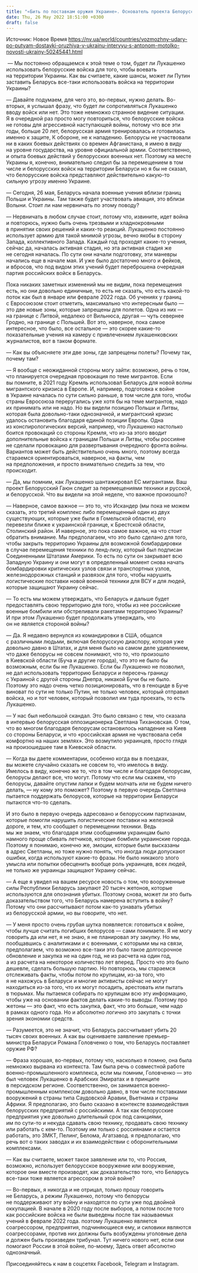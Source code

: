 ```yaml
---
title: "«Бить по поставкам оружия Украине». Основатель проекта Белорусский Гаюн о перемещении комплексов Искандер режимом Лукашенко — интервью"
date: Thu, 26 May 2022 18:51:00 +0300
draft: false
---
```

Источник: Новое Время https://nv.ua/world/countries/vozmozhny-udary-po-putyam-dostavki-oruzhiya-v-ukrainu-intervyu-s-antonom-motolko-novosti-ukrainy-50245441.html


 — Мы постоянно обращаемся к этой теме о том, будет ли Лукашенко использовать белорусские войска для того, чтобы воевать на территории Украины. Как вы считаете, какие шансы, может ли Путин заставить Беларусь все-таки использовать войска на территории Украины?

— Давайте подумаем, для чего это, во-первых, нужно делать. Во-вторых, я услышал фразу, что будет ли сопротивляться Лукашенко вводу войск или нет. Это тоже немножко странное видение ситуации. Я в очередной раз просто могу повториться, что белорусские войска не готовы для агрессивной наступающей войны, потому что все эти годы, больше 20 лет, белорусская армия тренировалась и готовилась именно к защите, К обороне, не к нападению. Белорусы не участвовали ни в каких боевых действиях со времен Афганистана, я имею в виду на уровне государства, на уровне официальной армии. Соответственно, и опыта боевых действий у белорусских военных нет. Поэтому на месте Украины я, конечно, внимательно следил бы за перемещением в том числе и белорусских войск на территории Беларуси но я бы не сказал, что белорусские войска представляют действительно какую-то сильную угрозу именно Украине.

— Сегодня, 26 мая, Беларусь начала военные учения вблизи границ Польши и Украины. Там также будет участвовать авиация, это вблизи Волыни. Стоит ли нам нервничать по этому поводу?

— Нервничать в любом случае стоит, потому что, извините, идет война и повторюсь, нужно быть очень трезвыми и хладнокровными в принятии своих решений и каких-то реакций. Лукашенко постоянно использует армию для такой мнимой угрозы, вечно якобы в сторону Запада, коллективного Запада. Каждый год проходят какие-то учения, сейчас да, началась активная стадия, но эта активная стадия же не сегодня началась. По сути они начали подготовку, эти маневры начались еще в начале мая. И уже было достаточно много и фейков, и вбросов, что под видом этих учений будет переброшена очередная партия российских войск в Беларусь.

Пока никаких заметных изменений мы не видим, пока перемещения есть, но они довольно единичные, то есть не сказать, что есть какой-то поток как был в январе или феврале 2022 года. Об учениях у границ с Евросоюзом стоит отметить, максимально что интересным было — это две новые зоны, которые запрещены для полетов. Одна из них — на границе с Литвой, недалеко от Вильнюса, другая — чуть севернее Гродно, на границе с Польшей. Вот это, наверное, пока самое интересное, что было, все остальное — это скорее какие-то показательные учения на камеру с привлечением лукашенковских журналистов, вот в таком формате.

— Как вы объясняете эти две зоны, где запрещены полеты? Почему так, почему там?

— Я вообще с неожиданной стороны могу зайти: возможно, речь о том, что планируется очередная провокация по теме мигрантов. Если вы помните, в 2021 году Кремль использовал Беларусь для новой волны мигрантского кризиса в Европе. И, например, подготовка к войне в Украине началась по сути сильно раньше, в том числе для того, чтобы страны Евросоюза переругались уже хотя бы на теме мигрантов, надо их принимать или не надо. Но вы видели позицию Польши и Литвы, которая была довольно-таки однозначной, и мигрантский кризис удалось остановить благодаря единой позиции Европы. Одна из конспирологических версий, например, что Лукашенко настолько боится провокаций со стороны Кремля, что из-за этого вводит дополнительные войска к границам Польши и Литвы, чтобы россияне не сделали провокацию для развертывания очередного фронта войны. Вариантов может быть действительно очень много, поэтому всегда стараемся ориентироваться, наверное, на факты, чем на предположения, и просто внимательно следить за тем, что происходит.

— Да, мы помним, как Лукашенко шантажировал ЕС мигрантами. Ваш проект Белорусский Гаюн следит за перемещениями техники и русской, и белорусской. Что вы видели на этой неделе, что важное произошло?

— Наверное, самое важное — это то, что Искандер (мы пока не можем сказать, это третий комплекс либо перемещенный один из двух существующих, которые уже были в Гомельской области), его перевезли ближе к украинской границе, к Брестской области, Столинский район. И наверное, это пока самое важное, на что стоит обратить внимание. Мы предполагаем, что это было сделано для того, чтобы закрыть территорию Украины для возможной бомбардировки в случае перемещения техники по ленд-лизу, который был подписан Соединенными Штатами Америки. То есть по сути он закрывает всю Западную Украину и они могут в определенный момент снова начать бомбардировки критических узлов связи и транспортных узлов, железнодорожных станций и развязок для того, чтобы нарушить логистические поставки новой военной техники для ВСУ и для людей, которые защищают Украину сейчас.

— То есть мы можем утверждать, что Беларусь и дальше будет предоставлять свою территорию для того, чтобы из нее российские военные бомбили или обстреливали ракетами территорию Украины? И при этом Лукашенко будет продолжать утверждать, что он не является стороной войны?

— Да. Я недавно вернулся из командировки в США, общался с различными людьми, включая белорусскую диаспору, которая уже довольно давно в Штатах, и для меня было на самом деле удивлением, что даже белорусы не совсем понимают, что то, что произошло в Киевской области (Буча и другие города), что это не было бы возможным, если бы не Лукашенко. Если бы Лукашенко не позволил, не дал использовать территорию Беларуси и пересечь границу с Украиной с другой стороны Днепра, никакой Бучи бы не было. Поэтому это надо очень четко позиционировать, что в геноциде в Буче виноват по сути не только Путин, не только человек, который отправил войска, но и тот человек, который позволил им туда проехать, то есть Лукашенко.

— У нас был небольшой скандал. Это было связано с тем, что сказала в интервью белорусская оппозиционерка Светлана Тихановская. О том, что во многом благодаря белорусам остановилось нападение на Киев со стороны Беларуси, и что «российская армия не чувствовала себя комфортно на наших землях». Это возмутило украинцев, просто глядя на произошедшее там в Киевской области.

— Когда вы даете комментарии, особенно когда вы в поездках, вы можете случайно сказать не совсем то, что имелось в виду. Имелось в виду, конечно же то, что в том числе и благодаря белорусам, белорусы делают все, что могут. Потому что если мы скажем, что белорусы, давайте опустим лапки и будем молчать или не будем ничего делать, — ну кому это поможет? Поэтому в первую очередь Светлана пытается поддержать белорусов, которые на территории Беларуси пытаются что-то сделать.

И это было в первую очередь адресовано и белорусским партизанам, которые помогли нарушить логистические поставки на железной дороге, и тем, кто сообщает о перемещении техники. Ведь мы же знаем, что благодаря этим сообщениям украинцам было намного проще сбивать летчиков, которые бомбили украинские города. Поэтому я понимаю, конечно же, эмоции, которые были высказаны в адрес Светланы, но тоже нужно понять, что иногда люди допускают ошибки, когда используют какие-то фразы. Не было никакого злого умысла или попытки обесценить вообще роль украинцев, всех людей, не только же украинцы защищают Украину сейчас.

— А еще я увидел на вашем ресурсе новость о том, что вооруженные силы Республики Беларусь закупают 20 тысяч жетонов, которые используются для опознания убитых. Поэтому снова, может ли это быть доказательством того, что Беларусь намерена вступить в войну? Потому что они рассчитывают потом как-то узнавать убитых из белорусской армии, но вы говорите, что нет.

— У меня просто очень грубая шутка появляется: готовиться к войне, чтобы лучше считать погибших белорусов — сами понимаете. Я не могу говорить да или нет, я не знаю, я не планировал эту закупку. Но мы, пообщавшись с аналитиками и с военными, с которыми мы на связи, предполагаем, что возможно все-таки это было такое долгосрочное обновление и закупка не на один год, не из расчета на один год, а из расчета на некоторое количество лет вперед. Просто что это было дешевле, сделать большую партию. Но повторюсь, мы стараемся отслеживать факты, чтобы потом по крупицам, из-за того, что я не нахожусь в Беларуси и многие активисты сейчас не могут находиться из-за того, что их могут посадить, арестовать или пытать в тюрьмах. Мы пытаемся собирать по крупицам всю эту информацию, чтобы уже на основании фактов делать какие-то выводы. Поэтому про жетоны — это факт, что есть закупка, факт, что это больше, чем надо в рамках одного года. Но и абсолютно логично это закупать с точки зрения экономии средств.

— Разумеется, это не значит, что Беларусь рассчитывает убить 20 тысяч своих военных. А как вы оцениваете заявление премьер-министра Беларуси Романа Головченко о том, что Беларусь поставляет оружие РФ?

— Фраза хорошая, во-первых, потому что, насколько я помню, она была немножко вырвана из контекста. Там была речь о совместной работе военно-промышленного комплекса, если мы помним, Головченко — это был человек Лукашенко в Арабских Эмиратах и в принципе в персидском регионе. Соответственно, он занимается военно-промышленным комплексом довольно давно, в том числе поставками вооружений в страны типа Саудовской Аравии, Вьетнама и страны Африки. Я предполагаю, это было сказано в контексте взаимодействия белорусских предприятий с российскими. А так как белорусские предприятия уже довольно длительный срок под санкциями, им по сути-то и некуда сдавать свою технику, продавать свою технику или работать с кем-то. Поэтому им только с россиянами и остается работать, это ЗМКТ, Пелинг, Белома, Агатзавод. я предполагаю, что речь вот о таких заводах и их взаимодействии с оборонительными комплексами.

— Как вы считаете, может такое заявление или то, что Россия, возможно, использует белорусское вооружение или вооружение, которое они вместе производят, как доказательство того, что Беларусь все-таки тоже является агрессором в этой войне?

— Во-первых, я никогда и не отрицал, только прошу говорить не Беларусь, а режим Лукашенко, потому что белорусы не поддерживают эту войну и находятся по сути уже под двойной оккупацией. В начале в 2020 году после выборов, а потом после того как российские войска не были выведены после так называемых учений в феврале 2022 года. поэтому Лукашенко является соагрессором, предприятия, подчиняющиеся ему, и силовики являются соагрессорами, против них должны быть возбуждены уголовные дела и должен быть произведен трибунал. Тут ничего нового нет, если они помогают России в этой войне, по-моему, Здесь ответ абсолютно однозначный.

Присоединяйтесь к нам в соцсетях Facebook, Telegram и Instagram.
